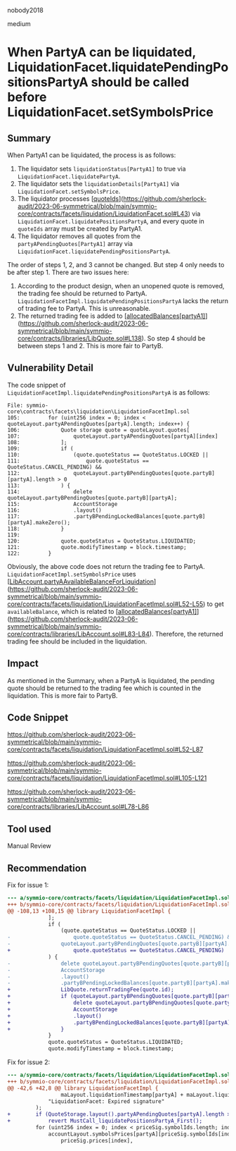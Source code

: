 nobody2018

medium

# When PartyA can be liquidated, LiquidationFacet.liquidatePendingPositionsPartyA should be called before LiquidationFacet.setSymbolsPrice

## Summary

When PartyA1 can be liquidated, the process is as follows:

1.  The liquidator sets `liquidationStatus[PartyA1]` to true via `LiquidationFacet.liquidatePartyA`.
2.  The liquidator sets the `liquidationDetails[PartyA1]` via `LiquidationFacet.setSymbolsPrice`.
3.  The liquidator processes [[quoteIds](https://github.com/sherlock-audit/2023-06-symmetrical/blob/main/symmio-core/contracts/facets/liquidation/LiquidationFacet.sol#L43)](https://github.com/sherlock-audit/2023-06-symmetrical/blob/main/symmio-core/contracts/facets/liquidation/LiquidationFacet.sol#L43) via `LiquidationFacet.liquidatePositionsPartyA`, and every quote in `quoteIds` array must be created by PartyA1.
4.  The liquidator removes all quotes from the `partyAPendingQuotes[PartyA1]` array via `LiquidationFacet.liquidatePendingPositionsPartyA`.

The order of steps 1, 2, and 3 cannot be changed. But step 4 only needs to be after step 1. There are two issues here:

1.  According to the product design, when an unopened quote is removed, the trading fee should be returned to PartyA. `LiquidationFacetImpl.liquidatePendingPositionsPartyA` lacks the return of trading fee to PartyA. This is unreasonable.
2.  The returned trading fee is added to [[allocatedBalances[partyA1]](https://github.com/sherlock-audit/2023-06-symmetrical/blob/main/symmio-core/contracts/libraries/LibQuote.sol#L138)](https://github.com/sherlock-audit/2023-06-symmetrical/blob/main/symmio-core/contracts/libraries/LibQuote.sol#L138). So step 4 should be between steps 1 and 2. This is more fair to PartyB.

## Vulnerability Detail

The code snippet of `LiquidationFacetImpl.liquidatePendingPositionsPartyA` is as follows:

```solidity
File: symmio-core\contracts\facets\liquidation\LiquidationFacetImpl.sol
105:         for (uint256 index = 0; index < quoteLayout.partyAPendingQuotes[partyA].length; index++) {
106:             Quote storage quote = quoteLayout.quotes[
107:                 quoteLayout.partyAPendingQuotes[partyA][index]
108:             ];
109:             if (
110:                 (quote.quoteStatus == QuoteStatus.LOCKED ||
111:                     quote.quoteStatus == QuoteStatus.CANCEL_PENDING) &&
112:                 quoteLayout.partyBPendingQuotes[quote.partyB][partyA].length > 0
113:             ) {
114:                 delete quoteLayout.partyBPendingQuotes[quote.partyB][partyA];
115:                 AccountStorage
116:                 .layout()
117:                 .partyBPendingLockedBalances[quote.partyB][partyA].makeZero();
118:             }
119:             
120:             quote.quoteStatus = QuoteStatus.LIQUIDATED;
121:             quote.modifyTimestamp = block.timestamp;
122:         }
```

Obviously, the above code does not return the trading fee to PartyA. `LiquidationFacetImpl.setSymbolsPrice` uses [[LibAccount.partyAAvailableBalanceForLiquidation](https://github.com/sherlock-audit/2023-06-symmetrical/blob/main/symmio-core/contracts/facets/liquidation/LiquidationFacetImpl.sol#L52-L55)](https://github.com/sherlock-audit/2023-06-symmetrical/blob/main/symmio-core/contracts/facets/liquidation/LiquidationFacetImpl.sol#L52-L55) to get `availableBalance`, which is related to [[allocatedBalances[partyA1]](https://github.com/sherlock-audit/2023-06-symmetrical/blob/main/symmio-core/contracts/libraries/LibAccount.sol#L83-L84)](https://github.com/sherlock-audit/2023-06-symmetrical/blob/main/symmio-core/contracts/libraries/LibAccount.sol#L83-L84). Therefore, the returned trading fee should be included in the liquidation.

## Impact

As mentioned in the Summary, when a PartyA is liquidated, the pending quote should be returned to the trading fee which is counted in the liquidation. This is more fair to PartyB.

## Code Snippet

https://github.com/sherlock-audit/2023-06-symmetrical/blob/main/symmio-core/contracts/facets/liquidation/LiquidationFacetImpl.sol#L52-L87

https://github.com/sherlock-audit/2023-06-symmetrical/blob/main/symmio-core/contracts/facets/liquidation/LiquidationFacetImpl.sol#L105-L121

https://github.com/sherlock-audit/2023-06-symmetrical/blob/main/symmio-core/contracts/libraries/LibAccount.sol#L78-L86

## Tool used

Manual Review

## Recommendation

Fix for issue 1:

```diff
--- a/symmio-core/contracts/facets/liquidation/LiquidationFacetImpl.sol
+++ b/symmio-core/contracts/facets/liquidation/LiquidationFacetImpl.sol
@@ -108,13 +108,15 @@ library LiquidationFacetImpl {
             ];
             if (
                 (quote.quoteStatus == QuoteStatus.LOCKED ||
-                    quote.quoteStatus == QuoteStatus.CANCEL_PENDING) &&
-                quoteLayout.partyBPendingQuotes[quote.partyB][partyA].length > 0
+                    quote.quoteStatus == QuoteStatus.CANCEL_PENDING)
             ) {
-                delete quoteLayout.partyBPendingQuotes[quote.partyB][partyA];
-                AccountStorage
-                .layout()
-                .partyBPendingLockedBalances[quote.partyB][partyA].makeZero();
+                LibQuote.returnTradingFee(quote.id);
+                if (quoteLayout.partyBPendingQuotes[quote.partyB][partyA].length > 0) {
+                    delete quoteLayout.partyBPendingQuotes[quote.partyB][partyA];
+                    AccountStorage
+                    .layout()
+                    .partyBPendingLockedBalances[quote.partyB][partyA].makeZero();
+                }
             }
             quote.quoteStatus = QuoteStatus.LIQUIDATED;
             quote.modifyTimestamp = block.timestamp;
```

Fix for issue 2:

```diff
--- a/symmio-core/contracts/facets/liquidation/LiquidationFacetImpl.sol
+++ b/symmio-core/contracts/facets/liquidation/LiquidationFacetImpl.sol
@@ -42,6 +42,8 @@ library LiquidationFacetImpl {
                 maLayout.liquidationTimestamp[partyA] + maLayout.liquidationTimeout,
             "LiquidationFacet: Expired signature"
         );
+        if (QuoteStorage.layout().partyAPendingQuotes[partyA].length > 0)
+            revert MustCall_liquidatePositionsPartyA_First();
         for (uint256 index = 0; index < priceSig.symbolIds.length; index++) {
             accountLayout.symbolsPrices[partyA][priceSig.symbolIds[index]] = Price(
                 priceSig.prices[index],
```